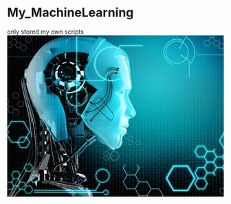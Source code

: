 # My_MachineLearning
only stored my own scripts
![人工智能](https://github.com/Alan1022/My_MachineLearning/blob/master/image/ai14.png)

